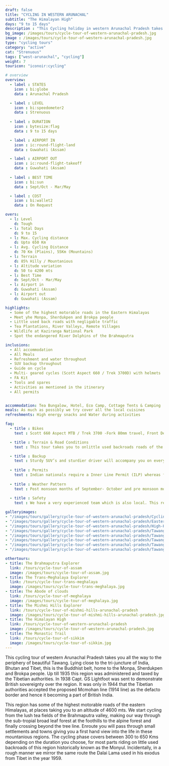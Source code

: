 ```yaml
---
draft: false
title: "CYCLING IN WESTERN ARUNACHAL"
subtitle: "The Himalayan High"
days: "9 to 15 days"
description : "This Cycling holiday in western Arunachal Pradesh takes you on the high roads along the Bhutan and Tibet borders"
bg_image: /images/tours/cycle-tour-of-western-arunachal-pradesh.jpg
image : /images/tours/cycle-tour-of-western-arunachal-pradesh.jpg
type: "cycling tours"
category: "active"
cat: "Strenuous"
tags: ["west-arunachal", "cycling"]
weight: 7
touricon: "iconoir:cycling"

# overview
overview:
  - label : STATES
    icon : bi:globe
    data : Arunachal Pradesh 

  - label : LEVEL
    icon : bi:speedometer2
    data : Strenuous
    
  - label : DURATION
    icon : bytesize:flag
    data : 9 to 15 days

  - label : AIRPORT IN
    icon : ic:round-flight-land
    data : Guwahati (Assam)

  - label : AIRPORT OUT
    icon : ic:round-flight-takeoff
    data : Guwahati (Assam)
    
  - label : BEST TIME
    icon : bi:sun
    data : Sept/Oct - Mar/May

  - label : COST
    icon : bi:wallet2
    data : On Request

overs:
  - l: Level 
    d: Tough
  - l: Total Days 
    d: 9 to 15
  - l: Max. Cycling distance 
    d: Upto 650 Km
  - l: Avg. Cycling Distance 
    d: 70 Km (Plains), 55Km (Mountains)
  - l: Terrain 
    d: 85% Hilly / Mountanious
  - l: Altitude variation 
    d: 50 to 4200 mts
  - l: Best Time 
    d: Sept/Oct - Mar/May
  - l: Airport in 
    d: Guwahati (Assam)
  - l: Airport out 
    d: Guwahati (Assam)  

highlights:
  - Some of the highest motorable roads in the Eastern Himalayas
  - Meet yhe Monpa, Sherdukpen and Brokpa people
  - Little used back roads with negligable traffic
  - Tea Plantations, River Valleys, Remote Villages
  - Wildlife at Kaziranga National Park
  - Spot the endangered River Dolphins of the Brahmaputra

inclusions:
  - All accommodation
  - All Meals
  - Refreshment and water throughout
  - SUV backup throughout
  - Guide on cycle
  - Multi- geared cycles (Scott Aspect 660 / Trek 3700D) with helmets
  - FA Kit
  - Tools and spares
  - Activities as mentioned in the itinerary
  - All permits


accommodation: Tea Bungalow, Hotel, Eco Camp, Cottage Tents & Camping
meals: As much as possibly we try cover all the local cuisines
refreshments: High energy snacks and Water during activities

faq:
  - title : Bikes
    text : Scott 660 Aspect MTB / Trek 3700 -Fork 80mm travel, Front Derailleur Shimano FD-TX50 / 34.9mm, Rear Derailleur Shimano Tourney RD-TX35 21 Speed (Upgraded), Shifters Shimano ST-EF 41 L / 7R EZ-ire plus (Upgraded), Brakeset Tektro SCM-02 mech. Disc 160F/160Rmm Rotor, Front Tyre 6 26×2.1 / 30TPI, Rear Tyre 6 26×2.1 / 30TPI, Weight 13.6 kg / 29.98 lbs

  - title : Terrain & Road Conditions
    text : This tour takes you to onlittle used backroads roads of the eastern Himalayas and its surrounding plains, with a variety of road conditions. The road conditions change every year given the fickle nature of the mountains and its relationship with the monsoons. However for most part one would find well tarred roads with beautiful scenery all along. The route has multiple long climbs and equally long downhill sections

  - title : Backup
    text : Sturdy SUV’s and sturdier driver will accompany you on every trip. the condition of roads do not allow for larger vehicles, however do our best to provide you the best in comfort in relation to the routes that we ply on. These vehicles are along right from your airport pick up to your drop back to the airport.
    
  - title : Permits
    text : Indian nationals require a Inner Line Permit (ILP) whereas foreign nationals require Restricted Area Permits (RAP), both of which have a certain fees applicable.
  
  - title : Weather Pattern
    text : Post monsoon months of September- October and pre monsoon months of March-April are very pleasant with blue skies and a fair days. Peak winters are from November to February with the mercury coming down below 0 C.
    
  - title : Safety
    text : We have a very experienced team which is also local. This reflects in the overall safety of our tours. Rest assured your guides know where extra attention is required and when. All our routes are well known to us, we know where the nearest medical facilities are, we know whom to contact if in case of an emergency, we know all the alternate routes in case of road blockages. We have CASEVAC protocols in place to streamline the process in case of emergencies. You can rest easy knowing that in the outdoors in general and this region in particular you are in safe hands with us.

galleryimages:
- "/images/tours/gallery/cycle-tour-of-western-arunachal-pradesh/Cycling-to-Tawang.jpg"
- "/images/tours/gallery/cycle-tour-of-western-arunachal-pradesh/Eastern-Himalayas-Cycling.jpg"
- "/images/tours/gallery/cycle-tour-of-western-arunachal-pradesh/High-Himalayas-Cycle-Tour.jpg"
- "/images/tours/gallery/cycle-tour-of-western-arunachal-pradesh/Tawang-Cycle-Tour6.jpg"
- "/images/tours/gallery/cycle-tour-of-western-arunachal-pradesh/Tawang-Cycle-Tour7.jpg"
- "/images/tours/gallery/cycle-tour-of-western-arunachal-pradesh/Tawang-Cycle-Tour3.jpg"
- "/images/tours/gallery/cycle-tour-of-western-arunachal-pradesh/Tawang-Cycle-Tour4.jpg"
- "/images/tours/gallery/cycle-tour-of-western-arunachal-pradesh/Tawang-Cycle-Tour5.jpg"

othertours:
- title: The Brahmaputra Explorer 
  link: /tours/cycle-tour-of-assam
  image: /images/tours/cycle-tour-of-assam.jpg
- title: The Trans-Meghalaya Explorer
  link: /tours/cycle-tour-trans-meghalaya
  image: /images/tours/cycle-tour-trans-meghalaya.jpg
- title: The Abode of clouds 
  link: /tours/cycle-tour-of-meghalaya
  image: /images/tours/cycle-tour-of-meghalaya.jpg
- title: The Mishmi Hills Explorer 
  link: /tours/cycle-tour-of-mishmi-hills-arunachal-pradesh
  image: /images/tours/cycle-tour-of-mishmi-hills-arunachal-pradesh.jpg
- title: The Himalayan High
  link: /tours/cycle-tour-of-western-arunachal-pradesh
  image: /images/tours/cycle-tour-of-western-arunachal-pradesh.jpg 
- title: The Monastic Trail
  link: /tours/cycle-tour-of-sikkim
  image: /images/tours/cycle-tour-of-sikkim.jpg
---
```



This cycling tour of western Arunachal Pradesh takes you all the way to the periphery of beautiful Tawang. Lying close to the tri-juncture of India, Bhutan and Tibet, this is  the Buddhist belt, home to the Monpa, Sherdukpen and Brokpa people. Up till 1935 this region was administered and taxed by the Tibetian authorities. In 1938 Capt. GS Lightfoot was sent to demonstrate British sovereignty over the region. It was only in 1944 that the Tibetian authorities accepted the proposed Mcmohan line (1914 line) as the defacto border and hence it becoming a part of British India.

This region has some of the highest motorable roads of the eastern Himalayas, at places taking you to an altitude of 4600 mts. We start cycling from the lush tea fields of the Brahmaputra valley, making our way through the sub-tropial broad leaf forest at the foothills to the alpine forest and finally crossing beyond the tree line. Enroute you will pass through small settlements and towns giving you a first hand view into the life in these mountanious regions. The cycling phase covers between 300 to 650 Kms depending on the duration you choose, for most parts riding on little used backroads of this region historically known as the Monyul. Incidentally, in a rough manner we mirror the same route the Dalai Lama used in his exodus from Tibet in the year 1959.
